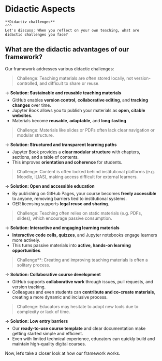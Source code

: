 <style>
p:has(+ ul) {
  margin-bottom: 0.5em;
}
p + ul {
  margin-top: 0.5em;
}
p:has(+ ol) {
  margin-bottom: 0.5em;
}
p + ol {
  margin-top: 0.5em;
}
</style>


# Didactic Aspects


````{card} 
**Didactiv challenges**
^^^
Let's discuss: When you reflect on your own teaching, what are didactic challenges you face?

````

## What are the didactic advantages of our framework? 

Our framework addresses various didactic challenges:

> Challenge: Teaching materials are often stored locally, not version-controlled, and difficult to share or reuse.

→ **Solution: Sustainable and reusable teaching materials**  
   - GitHub enables **version control**, **collaborative editing**, and **tracking changes** over time.
   - Jupyter Book allows you to publish your materials as **open, citable websites**.
   - Materials become **reusable**, **adaptable**, and **long-lasting**.

> Challenge: Materials like slides or PDFs often lack clear navigation or modular structure.

→ **Solution: Structured and transparent learning paths**    
   - Jupyter Book provides a **clear modular structure** with chapters, sections, and a table of contents.
   - This improves **orientation and coherence** for students.

> Challenge: Content is often locked behind institutional platforms (e.g. Moodle, ILIAS), making access difficult for external learners.  

→ **Solution: Open and accessible education**  
   - By publishing on GitHub Pages, your course becomes **freely accessible** to anyone, removing barriers tied to institutional systems.
   - OER licensing supports **legal reuse and sharing**.

> Challenge: Teaching often relies on static materials (e.g. PDFs, slides), which encourage passive consumption. 

→ **Solution: Interactive and engaging learning materials**  
   - **Interactive code cells, quizzes**, and Jupyter notebooks engage learners more actively.
   - This turns passive materials into **active, hands-on learning opportunities**.

> Challenge**: Creating and improving teaching materials is often a solitary process.  

→ **Solution: Collaborative course development**   
   - GitHub supports **collaborative work** through issues, pull requests, and version tracking.
   - Colleagues and even students can **contribute and co-create materials**, creating a more dynamic and inclusive process.

> Challenge: Educators may hesitate to adopt new tools due to complexity or lack of time.  

→ **Solution: Low entry barriers**  
   - Our **ready-to-use course template** and clear documentation make getting started simple and efficient.
   - Even with limited technical experience, educators can quickly build and maintain high-quality digital courses.


Now, let’s take a closer look at how our framework works.
